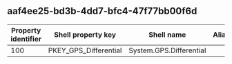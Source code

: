 ## aaf4ee25-bd3b-4dd7-bfc4-47f77bb00f6d

Property identifier | Shell property key | Shell name | Alias
--- | --- | --- | ---
100 | PKEY_GPS_Differential | System.GPS.Differential | 

